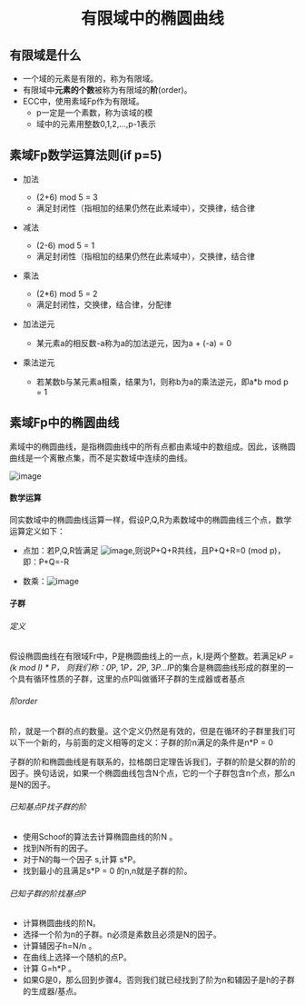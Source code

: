 # <center>有限域中的椭圆曲线</center>

## 有限域是什么
- 一个域的元素是有限的，称为有限域。  
- 有限域中**元素的个数**被称为有限域的**阶**(order)。  
- ECC中，使用素域Fp作为有限域。
    - p一定是一个素数，称为该域的模
    - 域中的元素用整数0,1,2,...,p-1表示

## 素域Fp数学运算法则(if p=5)
- 加法 
    - (2+6) mod 5 = 3
    - 满足封闭性（指相加的结果仍然在此素域中），交换律，结合律
- 减法
    - (2-6) mod 5 = 1
    - 满足封闭性（指相加的结果仍然在此素域中），交换律，结合律
- 乘法
    - (2*6) mod 5 = 2
    - 满足封闭性，交换律，结合律，分配律
- 加法逆元
    - 某元素a的相反数-a称为a的加法逆元，因为a + (-a) = 0

- 乘法逆元
    - 若某数b与某元素a相乘，结果为1，则称b为a的乘法逆元，即a*b mod p = 1

## 素域Fp中的椭圆曲线

素域中的椭圆曲线，是指椭圆曲线中的所有点都由素域中的数组成。因此，该椭圆曲线是一个离散点集，而不是实数域中连续的曲线。

![image](https://pic2.zhimg.com/80/v2-d57f93bfbf230211f73278f42dc26941_720w.jpg)

#### 数学运算
同实数域中的椭圆曲线运算一样，假设P,Q,R为素数域中的椭圆曲线三个点，数学运算定义如下：
- 点加：若P,Q,R皆满足 ![image](http://latex.codecogs.com/gif.latex?\\ax+by+c=0%20(mod%20p)),则说P+Q+R共线，且P+Q+R=0 (mod p)，即：P+Q=-R

- 数乘：![image](http://latex.codecogs.com/gif.latex?\\3*P=P+P+P)


#### 子群
###### 定义
假设椭圆曲线在有限域Fr中，P是椭圆曲线上的一点，k,l是两个整数。若满足k*P = (k mod l) * P， 则我们称：0*P, 1*P，2*P, 3*P...l*P的集合是椭圆曲线形成的群里的一个具有循环性质的子群，这里的点P叫做循环子群的生成器或者基点

###### 阶order
阶，就是一个群的点的数量。这个定义仍然是有效的，但是在循环的子群里我们可以下一个新的，与前面的定义相等的定义：子群的阶n满足的条件是n*P = 0

子群的阶和椭圆曲线是有联系的，拉格朗日定理告诉我们，子群的阶是父群的阶的因子。换句话说，如果一个椭圆曲线包含N个点，它的一个子群包含n个点，那么n是N的因子。


###### 已知基点P找子群的阶
- 使用Schoof的算法去计算椭圆曲线的阶N 。
- 找到N所有的因子。
- 对于N的每一个因子 s,计算 s*P。
- 找到最小的且满足s*P = 0 的n,n就是子群的阶。

###### 已知子群的阶找基点P
- 计算椭圆曲线的阶N。
- 选择一个阶为n的子群。n必须是素数且必须是N的因子。
- 计算辅因子h=N/n 。
- 在曲线上选择一个随机的点P。
- 计算 G=h*P 。
- 如果G是0，那么回到步骤4。否则我们就已经找到了阶为n和辅因子是h的子群的生成器/基点。

